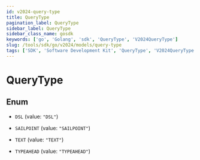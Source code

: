 ```yaml
---
id: v2024-query-type
title: QueryType
pagination_label: QueryType
sidebar_label: QueryType
sidebar_class_name: gosdk
keywords: ['go', 'Golang', 'sdk', 'QueryType', 'V2024QueryType'] 
slug: /tools/sdk/go/v2024/models/query-type
tags: ['SDK', 'Software Development Kit', 'QueryType', 'V2024QueryType']
---
```


# QueryType

## Enum


* `DSL` (value: `"DSL"`)

* `SAILPOINT` (value: `"SAILPOINT"`)

* `TEXT` (value: `"TEXT"`)

* `TYPEAHEAD` (value: `"TYPEAHEAD"`)


